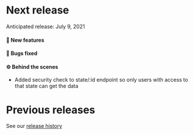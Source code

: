 # Next release

Anticipated release: July 9, 2021

#### 🚀 New features


#### 🐛 Bugs fixed


#### ⚙️ Behind the scenes

- Added security check to state/:id endpoint so only users with access to that state can get the data

# Previous releases

See our [release history](https://github.com/CMSgov/eAPD/releases)


